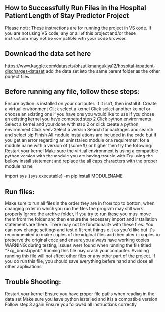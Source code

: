 ## How to Successfully Run Files in the Hospital Patient Length of Stay Predictor Project

Please note: These instructions are for running the project in VS code. If you are not using VS code, any or all of this project and/or these instructions may not be compatible with your code browser.

## Download the data set here
https://www.kaggle.com/datasets/bhautikmangukiya12/hospital-inpatient-discharges-dataset
add the data set into the same parent folder as the other porject files
## Before running any file, follow these steps:

Ensure python is installed on your computer. If it isn’t, then install it.
Create a virtual environment
Click select a kernel
Click select another kernel or choose an existing one if you have one you would like to use
If you chose an existing kernel you have competed step 2 
Click python environments
Select a kernel and your done with step 2 or click create a python environment
Click venv
Select a version
Search for packages and search and select pip
Finish
All module installations are included in the code but if you get an error regarding an uninstalled module or a requirement for a module name with a version of {some #} or higher then try the following:
Restart your kernel
Make sure the virtual environment is using a compatible python version with the module you are having trouble with
Try using the bellow install statement and replace the all caps characters with the proper module name 

import sys 
!{sys.executable} -m pip install MODULENAME


## Run files:

Make sure to run all files in the order they are in from top to bottom, when changing order in which you run the files the program may still work properly
Ignore the archive folder, if you try to run these you must move them from the folder and then ensure the necessary import and installation statements are there. There may not be functionality with these files.
You can now  change settings and test different things out as you'd like but it's recommended to make copies of the original files and then alter to copies to preserve the original code and ensure you always have working copies
WARNING: during testing, issues were found when running the file titled "7xg_boost.ipynb" Running this file may crash your computer. Avoiding running this file will not affect other files or any other part of the project. If you do run this file, you should save everything before hand and close all other applications

## Trouble Shooting:

Restart your kernel
Ensure you have proper file paths when reading in the data set
Make sure you have python installed and it is a compatible version
Follow step 3 again
Ensure you followed all instructions correctly
